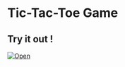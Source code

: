 # Tic-Tac-Toe Game

## Try it out !
[![Open](https://gitpod.io/button/open-in-gitpod.svg)](https://gitpod.io/#https://github.com/divyakelaskar/Tic-Tac-Toe/blob/master/code.py)
